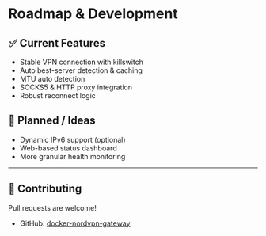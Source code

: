 # Roadmap & Development

## ✅ Current Features
- Stable VPN connection with killswitch
- Auto best-server detection & caching
- MTU auto detection
- SOCKS5 & HTTP proxy integration
- Robust reconnect logic

## 🚀 Planned / Ideas
- Dynamic IPv6 support (optional)
- Web-based status dashboard
- More granular health monitoring

---
## 🤝 Contributing
Pull requests are welcome!  
- GitHub: [docker-nordvpn-gateway](https://github.com/boingbasti/docker-nordvpn-gateway)
